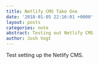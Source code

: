 ```yaml
---
title: Netlify CMS Take One
date: '2018-01-05 22:16:01 +0000'
layout: posts
categories: note
abstract: Testing out Netlify CMS
author: Josh Vogt
---
```

Test setting up the Netlify CMS.
